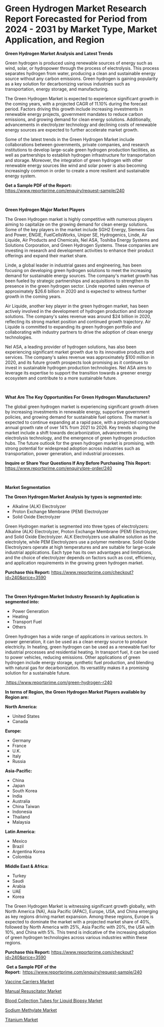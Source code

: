 <p><h1>Green Hydrogen Market Research Report Forecasted for Period from 2024 -  2031 by Market Type, Market Application, and Region</h1></p><p><strong>Green Hydrogen Market Analysis and Latest Trends</strong></p>
<p><p>Green hydrogen is produced using renewable sources of energy such as wind, solar, or hydropower through the process of electrolysis. This process separates hydrogen from water, producing a clean and sustainable energy source without any carbon emissions. Green hydrogen is gaining popularity as a key solution for decarbonizing various industries such as transportation, energy storage, and manufacturing.</p><p>The Green Hydrogen Market is expected to experience significant growth in the coming years, with a projected CAGR of 11.10% during the forecast period. Factors driving this growth include increasing investments in renewable energy projects, government mandates to reduce carbon emissions, and growing demand for clean energy solutions. Additionally, advancements in electrolyzer technology and declining costs of renewable energy sources are expected to further accelerate market growth.</p><p>Some of the latest trends in the Green Hydrogen Market include collaborations between governments, private companies, and research institutions to develop large-scale green hydrogen production facilities, as well as partnerships to establish hydrogen infrastructure for transportation and storage. Moreover, the integration of green hydrogen with other renewable energy sources like wind and solar power is also becoming increasingly common in order to create a more resilient and sustainable energy system.</p></p>
<p><strong>Get a Sample PDF of the Report:&nbsp;</strong> <a href="https://www.reportprime.com/enquiry/request-sample/240">https://www.reportprime.com/enquiry/request-sample/240</a></p>
<p>&nbsp;</p>
<p><strong>Green Hydrogen Major Market Players</strong></p>
<p><p>The Green Hydrogen market is highly competitive with numerous players aiming to capitalize on the growing demand for clean energy solutions. Some of the key players in the market include SGH2 Energy, Siemens Gas and Power, ENGIE, FuelCellsWorks, Uniper SE, Hydrogenics, Linde, Air Liquide, Air Products and Chemicals, Nel ASA, Toshiba Energy Systems and Solutions Corporation, and Green Hydrogen Systems. These companies are investing in research and development activities to enhance their product offerings and expand their market share.</p><p>Linde, a global leader in industrial gases and engineering, has been focusing on developing green hydrogen solutions to meet the increasing demand for sustainable energy sources. The company's market growth has been fueled by strategic partnerships and acquisitions to strengthen its presence in the green hydrogen sector. Linde reported sales revenue of approximately $26.6 billion in 2020 and is expected to witness further growth in the coming years.</p><p>Air Liquide, another key player in the green hydrogen market, has been actively involved in the development of hydrogen production and storage solutions. The company's sales revenue was around $24 billion in 2020, reflecting its strong market position and continued growth trajectory. Air Liquide is committed to expanding its green hydrogen portfolio and collaborating with industry partners to drive the adoption of clean energy technologies.</p><p>Nel ASA, a leading provider of hydrogen solutions, has also been experiencing significant market growth due to its innovative products and services. The company's sales revenue was approximately $100 million in 2020, and its future growth prospects look promising as it continues to invest in sustainable hydrogen production technologies. Nel ASA aims to leverage its expertise to support the transition towards a greener energy ecosystem and contribute to a more sustainable future.</p></p>
<p>&nbsp;</p>
<p><strong>What Are The Key Opportunities For Green Hydrogen Manufacturers?</strong></p>
<p><p>The global green hydrogen market is experiencing significant growth driven by increasing investments in renewable energy, supportive government policies, and growing demand for sustainable fuel options. The market is expected to continue expanding at a rapid pace, with a projected compound annual growth rate of over 14% from 2021 to 2026. Key trends shaping the market include a shift towards decarbonization, advancements in electrolysis technology, and the emergence of green hydrogen production hubs. The future outlook for the green hydrogen market is promising, with strong potential for widespread adoption across industries such as transportation, power generation, and industrial processes.</p></p>
<p><strong>Inquire or Share Your Questions If Any Before Purchasing This Report:</strong> <a href="https://www.reportprime.com/enquiry/pre-order/240">https://www.reportprime.com/enquiry/pre-order/240</a></p>
<p>&nbsp;</p>
<p><strong>Market Segmentation</strong></p>
<p><strong>The Green Hydrogen Market Analysis by types is segmented into:</strong></p>
<p><ul><li>Alkaline (ALK) Electrolyzer</li><li>Proton Exchange Membrane (PEM) Electrolyzer</li><li>Solid Oxide Electrolyzer</li></ul></p>
<p><p>Green Hydrogen market is segmented into three types of electrolyzers: Alkaline (ALK) Electrolyzer, Proton Exchange Membrane (PEM) Electrolyzer, and Solid Oxide Electrolyzer. ALK Electrolyzers use alkaline solution as the electrolyte, while PEM Electrolyzers use a polymer membrane. Solid Oxide Electrolyzers operate at high temperatures and are suitable for large-scale industrial applications. Each type has its own advantages and limitations, and the choice of electrolyzer depends on factors such as cost, efficiency, and application requirements in the growing green hydrogen market.</p></p>
<p><strong>Purchase this Report:&nbsp;</strong><a href="https://www.reportprime.com/checkout?id=240&price=3590">https://www.reportprime.com/checkout?id=240&price=3590</a></p>
<p>&nbsp;</p>
<p><strong>The Green Hydrogen Market Industry Research by Application is segmented into:</strong></p>
<p><ul><li>Power Generation</li><li>Heating</li><li>Transport Fuel</li><li>Others</li></ul></p>
<p><p>Green hydrogen has a wide range of applications in various sectors. In power generation, it can be used as a clean energy source to produce electricity. In heating, green hydrogen can be used as a renewable fuel for industrial processes and residential heating. In transport fuel, it can be used to power vehicles, reducing emissions. Other applications of green hydrogen include energy storage, synthetic fuel production, and blending with natural gas for decarbonization. Its versatility makes it a promising solution for a sustainable future.</p></p>
<p><a href="https://www.reportprime.com/green-hydrogen-r240">&nbsp;https://www.reportprime.com/green-hydrogen-r240</a></p>
<p><strong>In terms of Region, the Green Hydrogen Market Players available by Region are:</strong></p>
<p>
    <p> <strong> North America: </strong>
        <ul>
            <li>United States</li>
            <li>Canada</li>
        </ul>
        </p> 
    <p> <strong> Europe: </strong>
        <ul>
            <li>Germany</li>
            <li>France</li>
            <li>U.K.</li>
            <li>Italy</li>
            <li>Russia</li>
        </ul>
        </p> 
    <p> <strong> Asia-Pacific: </strong>
        <ul>
            <li>China</li>
            <li>Japan</li>
            <li>South Korea</li>
            <li>India</li>
            <li>Australia</li>
            <li>China Taiwan</li>
            <li>Indonesia</li>
            <li>Thailand</li>
            <li>Malaysia</li>
        </ul>
        </p> 
    <p> <strong> Latin America: </strong>
        <ul>
            <li>Mexico</li>
            <li>Brazil</li>
            <li>Argentina Korea</li>
            <li>Colombia</li>
        </ul>
        </p> 
    <p> <strong> Middle East & Africa: </strong>
        <ul>
            <li>Turkey</li>
            <li>Saudi</li>
            <li>Arabia</li>
            <li>UAE</li>
            <li>Korea</li>
        </ul>
    </p>
    </p>
<p><p>The Green Hydrogen Market is witnessing significant growth globally, with North America (NA), Asia Pacific (APAC), Europe, USA, and China emerging as key regions driving market expansion. Among these regions, Europe is expected to dominate the market with a projected market share of 40%, followed by North America with 25%, Asia Pacific with 20%, the USA with 10%, and China with 5%. This trend is indicative of the increasing adoption of green hydrogen technologies across various industries within these regions.</p></p>
<p><strong>Purchase this Report: </strong><a href="https://www.reportprime.com/checkout?id=240&price=3590">https://www.reportprime.com/checkout?id=240&price=3590</a></p>
<p>&nbsp;<strong>Get a Sample PDF of the Report:&nbsp;&nbsp;</strong><a href="https://www.reportprime.com/enquiry/request-sample/240">https://www.reportprime.com/enquiry/request-sample/240</a></p>
<p><strong></strong></p>
<p><p><a href="https://medium.com/@sean.peake0978/insights-into-the-vaccine-carriers-industry-market-financial-status-market-size-and-revenue-b93ef71c6431">Vaccine Carriers Market</a></p><p><a href="https://medium.com/@colin.dunca43545/global-manual-resuscitator-market-share-and-growth-opportunities-and-market-size-growing-with-a-52eaff7c4994">Manual Resuscitator Market</a></p><p><a href="https://medium.com/@zandould67856/global-blood-collection-tubes-for-liquid-biopsy-market-analysis-trends-forecasts-and-growth-1df071404c86">Blood Collection Tubes for Liquid Biopsy Market</a></p><p><a href="https://github.com/drzsklfn31/Market-Research-Report-List-1/blob/main/sodium-methylate-market.md">Sodium Methylate Market</a></p><p><a href="https://github.com/bmorecock/Market-Research-Report-List-5/blob/main/titanium-market.md">Titanium Market</a></p></p>